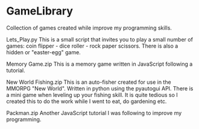 # GameLibrary
Collection of games created while improve my programming skills.

Lets_Play.py
This is a small script that invites you to play a small number of games: coin flipper - dice roller - rock paper scissors.
There is also a hidden or "easter-egg" game.

Memory Game.zip
This is a memory game written in JavaScript following a tutorial.

New World Fishing.zip
This is an auto-fisher created for use in the MMORPG "New World". Written in python using the pyautogui API.
There is a mini game when leveling up your fishing skill. It is quite tedious so I created this to do the work while I went to eat, do gardening etc.

Packman.zip
Another JavaScript tutorial I was following to improve my programming.



